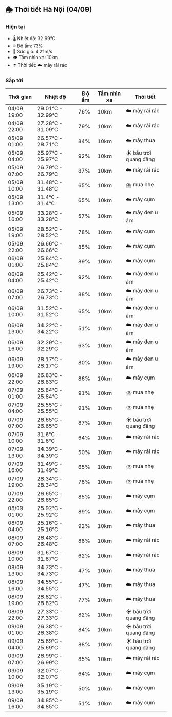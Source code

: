 ## 🌦️ Thời tiết Hà Nội (04/09)

### Hiện tại

- 🌡️ Nhiệt độ: 32.99℃
- 💦 Độ ẩm: 73%
- 💨 Sức gió: 4.21m/s
- 👁️ Tầm nhìn xa: 10km
- ☂️ Thời tiết: ☁️ mây rải rác

### Sắp tới

| Thời gian | Nhiệt độ | Độ ẩm | Tầm nhìn xa | Thời tiết |
| --- | --- | --- | --- | --- |
| 04/09 19:00 | 29.01℃ - 32.99℃ | 76% | 10km | ☁️ mây rải rác |
| 04/09 22:00 | 27.28℃ - 31.09℃ | 79% | 10km | ☁️ mây rải rác |
| 05/09 01:00 | 26.57℃ - 28.71℃ | 84% | 10km | ☁️ mây thưa |
| 05/09 04:00 | 25.97℃ - 25.97℃ | 92% | 10km | ☀️ bầu trời quang đãng |
| 05/09 07:00 | 26.79℃ - 26.79℃ | 87% | 10km | ☁️ mây rải rác |
| 05/09 10:00 | 31.48℃ - 31.48℃ | 65% | 10km | ⛈️ mưa nhẹ |
| 05/09 13:00 | 31.4℃ - 31.4℃ | 65% | 10km | ☁️ mây cụm |
| 05/09 16:00 | 33.28℃ - 33.28℃ | 57% | 10km | ☁️ mây đen u ám |
| 05/09 19:00 | 28.52℃ - 28.52℃ | 78% | 10km | ☁️ mây cụm |
| 05/09 22:00 | 26.66℃ - 26.66℃ | 85% | 10km | ☁️ mây cụm |
| 06/09 01:00 | 25.84℃ - 25.84℃ | 89% | 10km | ☁️ mây cụm |
| 06/09 04:00 | 25.42℃ - 25.42℃ | 92% | 10km | ☁️ mây đen u ám |
| 06/09 07:00 | 26.73℃ - 26.73℃ | 88% | 10km | ☁️ mây đen u ám |
| 06/09 10:00 | 31.52℃ - 31.52℃ | 65% | 10km | ☁️ mây đen u ám |
| 06/09 13:00 | 34.22℃ - 34.22℃ | 51% | 10km | ☁️ mây đen u ám |
| 06/09 16:00 | 32.29℃ - 32.29℃ | 63% | 10km | ☁️ mây đen u ám |
| 06/09 19:00 | 28.17℃ - 28.17℃ | 80% | 10km | ☁️ mây đen u ám |
| 06/09 22:00 | 26.83℃ - 26.83℃ | 86% | 10km | ☁️ mây cụm |
| 07/09 01:00 | 25.84℃ - 25.84℃ | 91% | 10km | ⛈️ mưa nhẹ |
| 07/09 04:00 | 25.55℃ - 25.55℃ | 91% | 10km | ⛈️ mưa nhẹ |
| 07/09 07:00 | 26.65℃ - 26.65℃ | 87% | 10km | ☀️ bầu trời quang đãng |
| 07/09 10:00 | 31.6℃ - 31.6℃ | 64% | 10km | ☁️ mây rải rác |
| 07/09 13:00 | 34.39℃ - 34.39℃ | 50% | 10km | ☁️ mây rải rác |
| 07/09 16:00 | 31.49℃ - 31.49℃ | 65% | 10km | ⛈️ mưa nhẹ |
| 07/09 19:00 | 28.34℃ - 28.34℃ | 78% | 10km | ⛈️ mưa nhẹ |
| 07/09 22:00 | 26.65℃ - 26.65℃ | 85% | 10km | ☁️ mây cụm |
| 08/09 01:00 | 25.92℃ - 25.92℃ | 89% | 10km | ☁️ mây cụm |
| 08/09 04:00 | 25.16℃ - 25.16℃ | 92% | 10km | ☁️ mây thưa |
| 08/09 07:00 | 26.48℃ - 26.48℃ | 88% | 10km | ☁️ mây rải rác |
| 08/09 10:00 | 31.67℃ - 31.67℃ | 62% | 10km | ☁️ mây rải rác |
| 08/09 13:00 | 34.73℃ - 34.73℃ | 47% | 10km | ☁️ mây thưa |
| 08/09 16:00 | 34.55℃ - 34.55℃ | 47% | 10km | ☁️ mây thưa |
| 08/09 19:00 | 28.82℃ - 28.82℃ | 77% | 10km | ☁️ mây thưa |
| 08/09 22:00 | 27.33℃ - 27.33℃ | 82% | 10km | ☀️ bầu trời quang đãng |
| 09/09 01:00 | 26.38℃ - 26.38℃ | 84% | 10km | ☀️ bầu trời quang đãng |
| 09/09 04:00 | 25.69℃ - 25.69℃ | 88% | 10km | ☀️ bầu trời quang đãng |
| 09/09 07:00 | 26.99℃ - 26.99℃ | 85% | 10km | ☁️ mây rải rác |
| 09/09 10:00 | 32.07℃ - 32.07℃ | 64% | 10km | ☁️ mây cụm |
| 09/09 13:00 | 35.19℃ - 35.19℃ | 50% | 10km | ☁️ mây cụm |
| 09/09 16:00 | 34.85℃ - 34.85℃ | 51% | 10km | ☁️ mây cụm |

